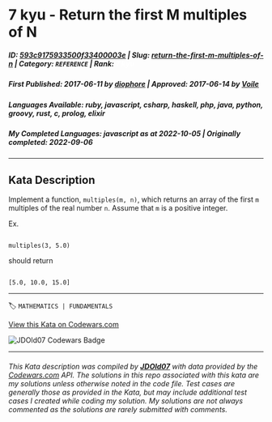 # 7 kyu - Return the first M multiples of N

##### **ID**: [593c9175933500f33400003e](https://www.codewars.com/kata/593c9175933500f33400003e) | **Slug**: [return-the-first-m-multiples-of-n](https://www.codewars.com/kata/593c9175933500f33400003e) | **Category**: `REFERENCE` | **Rank**: <span style="color:white">7 kyu</span>

##### **First Published**: 2017-06-11 ***by*** [diophore](https://www.codewars.com/users/diophore) | **Approved**: 2017-06-14 ***by*** [Voile](https://www.codewars.com/users/Voile)

##### **Languages Available**: ruby, javascript, csharp, haskell, php, java, python, groovy, rust, c, prolog, elixir

##### **My Completed Languages**: javascript ***as at*** 2022-10-05 | **Originally completed**: 2022-09-06

---

## Kata Description


Implement a function, `multiples(m, n)`, which returns an array of the first `m` multiples of the real number `n`. Assume that `m` is a positive integer.



Ex.

```

multiples(3, 5.0)

```

should return

```

[5.0, 10.0, 15.0]

```



---


🏷 `MATHEMATICS | FUNDAMENTALS`


[View this Kata on Codewars.com](https://www.codewars.com/kata/593c9175933500f33400003e)

![](https://www.codewars.com/users/jdold07/badges/large "JDOld07 Codewars Badge")

---

###### *This Kata description was compiled by [**JDOld07**](https://tpstech.dev) with data provided by the [Codewars.com](https://www.codewars.com) API.  The solutions in this repo associated with this kata are my solutions unless otherwise noted in the code file.  Test cases are generally those as provided in the Kata, but may include additional test cases I created while coding my solution.  My solutions are not always commented as the solutions are rarely submitted with comments.*
